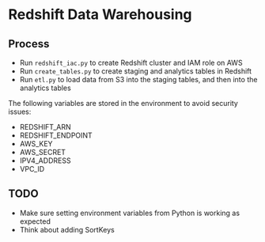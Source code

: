 Redshift Data Warehousing
=========================


Process
-------

- Run `redshift_iac.py` to create Redshift cluster and IAM role on AWS
- Run `create_tables.py` to create staging and analytics tables in Redshift
- Run `etl.py` to load data from S3 into the staging tables, and then into the analytics tables



The following variables are stored in the environment to avoid security issues:
- REDSHIFT_ARN
- REDSHIFT_ENDPOINT
- AWS_KEY
- AWS_SECRET
- IPV4_ADDRESS
- VPC_ID

TODO
----
- Make sure setting environment variables from Python is working as expected
- Think about adding SortKeys

